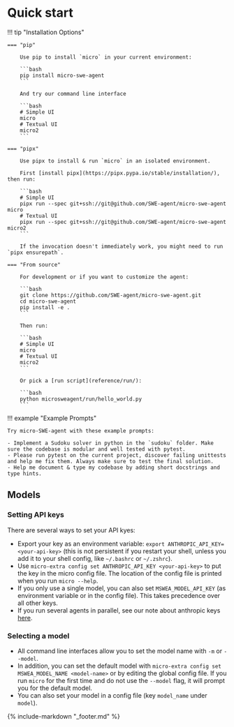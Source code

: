 # Quick start

!!! tip "Installation Options"

    === "pip"

        Use pip to install `micro` in your current environment:

        ```bash
        pip install micro-swe-agent
        ```

        And try our command line interface

        ```bash
        # Simple UI
        micro
        # Textual UI
        micro2
        ```

    === "pipx"

        Use pipx to install & run `micro` in an isolated environment.

        First [install pipx](https://pipx.pypa.io/stable/installation/), then run:

        ```bash
        # Simple UI
        pipx run --spec git+ssh://git@github.com/SWE-agent/micro-swe-agent micro
        # Textual UI
        pipx run --spec git+ssh://git@github.com/SWE-agent/micro-swe-agent micro2
        ```

        If the invocation doesn't immediately work, you might need to run `pipx ensurepath`.

    === "From source"

        For development or if you want to customize the agent:

        ```bash
        git clone https://github.com/SWE-agent/micro-swe-agent.git
        cd micro-swe-agent
        pip install -e .
        ```

        Then run:

        ```bash
        # Simple UI
        micro
        # Textual UI
        micro2
        ```

        Or pick a [run script](reference/run/):

        ```bash
        python microsweagent/run/hello_world.py
        ```

!!! example "Example Prompts"

    Try micro-SWE-agent with these example prompts:

    - Implement a Sudoku solver in python in the `sudoku` folder. Make sure the codebase is modular and well tested with pytest.
    - Please run pytest on the current project, discover failing unittests and help me fix them. Always make sure to test the final solution.
    - Help me document & type my codebase by adding short docstrings and type hints.

## Models

### Setting API keys

There are several ways to set your API kyes:

* Export your key as an environment variable: `export ANTHROPIC_API_KEY=<your-api-key>` (this is not persistent if you restart your shell, unless you add it to your shell config, like `~/.bashrc` or `~/.zshrc`).
* Use `micro-extra config set ANTHROPIC_API_KEY <your-api-key>` to put the key in the micro config file. The location of the config file is printed when you run `micro --help`.
* If you only use a single model, you can also set `MSWEA_MODEL_API_KEY` (as environment variable or in the config file). This takes precedence over all other keys.
* If you run several agents in parallel, see our note about anthropic keys [here](advanced/configuration.md).

### Selecting a model

* All command line interfaces allow you to set the model name with `-m` or `--model`.
* In addition, you can set the default model with `micro-extra config set MSWEA_MODEL_NAME <model-name>` or by editing the global config file.
  If you run `micro` for the first time and do not use the `--model` flag, it will prompt you for the default model.
* You can also set your model in a config file (key `model_name` under `model`).

{% include-markdown "_footer.md" %}
